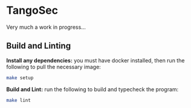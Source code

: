 # TangoSec

Very much a work in progress...

## Build and Linting

**Install any dependencies:** you must have docker installed, then run the following to pull the necessary image:

```sh
make setup
```

**Build and Lint:** run the following to build and typecheck the program:

```sh
make lint
```
